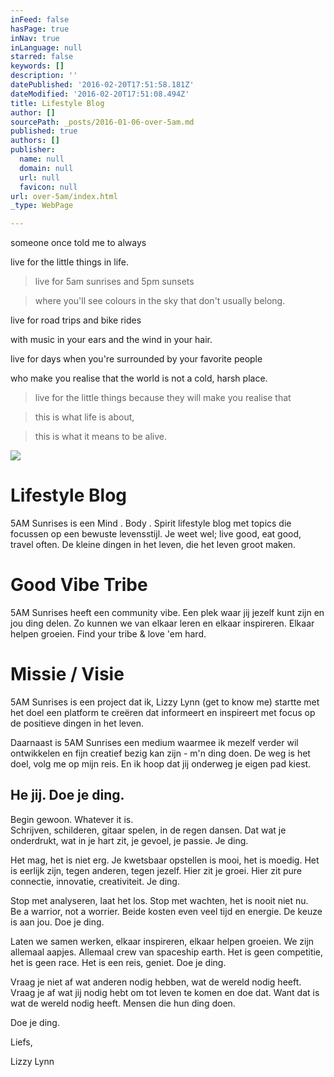 ```yaml
---
inFeed: false
hasPage: true
inNav: true
inLanguage: null
starred: false
keywords: []
description: ''
datePublished: '2016-02-20T17:51:58.181Z'
dateModified: '2016-02-20T17:51:08.494Z'
title: Lifestyle Blog
author: []
sourcePath: _posts/2016-01-06-over-5am.md
published: true
authors: []
publisher:
  name: null
  domain: null
  url: null
  favicon: null
url: over-5am/index.html
_type: WebPage

---
```

someone once told me to always

live for the little things in life.

> live for 5am sunrises and 5pm sunsets

> where you'll see colours in the sky that don't usually belong.

live for road trips and bike rides

with music in your ears and the wind in your hair.

live for days when you're surrounded by your favorite people 

who make you realise that the world is not a cold, harsh place.

> live for the little things because they will make you realise that

> this is what life is about,

> this is what it means to be alive.

![](https://the-grid-user-content.s3-us-west-2.amazonaws.com/972c541d-d496-4dc1-87ab-816066d3b903.png)

# Lifestyle Blog

5AM Sunrises is een Mind . Body . Spirit lifestyle blog met topics die focussen op een bewuste levensstijl. Je weet wel; live good, eat good, travel often. De kleine dingen in het leven, die het leven groot maken.

# Good Vibe Tribe

5AM Sunrises heeft een community vibe. Een plek waar jij jezelf kunt zijn en jou ding delen. Zo kunnen we van elkaar leren en elkaar inspireren. Elkaar helpen groeien. Find your tribe & love 'em hard.

# Missie / Visie

5AM Sunrises is een project dat ik, Lizzy Lynn (get to know me) startte met het doel een platform te creëren dat informeert en inspireert met focus op de positieve dingen in het leven. 

Daarnaast is 5AM Sunrises een medium waarmee ik mezelf verder wil ontwikkelen en fijn creatief bezig kan zijn - m'n ding doen. De weg is het doel, volg me op mijn reis. En ik hoop dat jij onderweg je eigen pad kiest.

## He jij. Doe je ding.

Begin gewoon. Whatever it is.  
Schrijven, schilderen, gitaar spelen, in de regen dansen. Dat wat je onderdrukt, wat in je hart zit, je gevoel, je passie. Je ding.

Het mag, het is niet erg. Je kwetsbaar opstellen is mooi, het is moedig. Het is eerlijk zijn, tegen anderen, tegen jezelf. Hier zit je groei. Hier zit pure connectie, innovatie, creativiteit. Je ding.

Stop met analyseren, laat het los. Stop met wachten, het is nooit niet nu.  
Be a warrior, not a worrier. Beide kosten even veel tijd en energie. De keuze is aan jou. Doe je ding.

Laten we samen werken, elkaar inspireren, elkaar helpen groeien. We zijn allemaal aapjes. Allemaal crew van spaceship earth. Het is geen competitie, het is geen race. Het is een reis, geniet. Doe je ding.

Vraag je niet af wat anderen nodig hebben, wat de wereld nodig heeft. Vraag je af wat jij nodig hebt om tot leven te komen en doe dat. Want dat is wat de wereld nodig heeft. Mensen die hun ding doen.

Doe je ding.

Liefs,

Lizzy Lynn